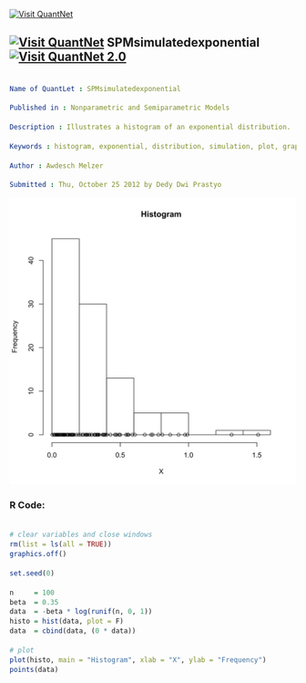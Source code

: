 
[<img src="https://github.com/QuantLet/Styleguide-and-FAQ/blob/master/pictures/banner.png" width="888" alt="Visit QuantNet">](http://quantlet.de/)

## [<img src="https://github.com/QuantLet/Styleguide-and-FAQ/blob/master/pictures/qloqo.png" alt="Visit QuantNet">](http://quantlet.de/) **SPMsimulatedexponential** [<img src="https://github.com/QuantLet/Styleguide-and-FAQ/blob/master/pictures/QN2.png" width="60" alt="Visit QuantNet 2.0">](http://quantlet.de/)

```yaml

Name of QuantLet : SPMsimulatedexponential

Published in : Nonparametric and Semiparametric Models

Description : Illustrates a histogram of an exponential distribution.

Keywords : histogram, exponential, distribution, simulation, plot, graphical representation

Author : Awdesch Melzer

Submitted : Thu, October 25 2012 by Dedy Dwi Prastyo

```

![Picture1](SPMsimulatedexponential-1.png)


### R Code:
```r

# clear variables and close windows
rm(list = ls(all = TRUE))
graphics.off()

set.seed(0)

n     = 100
beta  = 0.35
data  = -beta * log(runif(n, 0, 1))
histo = hist(data, plot = F)
data  = cbind(data, (0 * data))

# plot
plot(histo, main = "Histogram", xlab = "X", ylab = "Frequency")
points(data)

```
